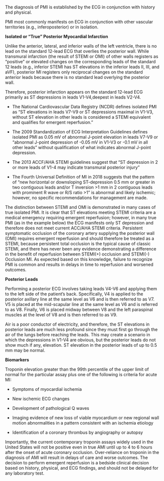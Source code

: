 The diagnosis of PMI is established by the ECG in conjunction with history and physical.

PMI most commonly manifests on ECG in conjunction with other vascular territories (e.g., inferoposterior) or in isolation.

**Isolated or “True” Posterior Myocardial Infarction**

Unlike the anterior, lateral, and inferior walls of the left ventricle, there is no lead on the standard 12-lead ECG that overlies the posterior wall. While transmural infarction (the result of STEMI or OMI) of other walls registers as “positive” or elevated changes on the corresponding leads of the standard 12 leads (e.g., inferior STEMI has ST elevations in the inferior leads II, III, and aVF), posterior MI registers only reciprocal changes on the standard anterior leads because there is no standard lead overlying the posterior wall.

Therefore, posterior infarction appears on the standard 12-lead ECG primarily as ST depressions in leads V1-V4,deepest in leads V2-V4.

- The National Cardiovascular Data Registry (NCDR) defines isolated PMI as “ST elevations in leads V7-V9 or ST depressions maximal in V1-V3, without ST elevation in other leads is considered a STEMI equivalent and qualifies for emergent reperfusion.”

- The 2009 Standardization of ECG Interpretation Guidelines defines isolated PMI as 0.05 mV of abnormal J-point elevation in leads V7-V9 or “abnormal J-point depression of -0.05 mV in V1-V3 or -0.1 mV in all other leads” without qualification of what indicates abnormal J-point depression.

- The 2013 ACCF/AHA STEMI guidelines suggest that “ST depression in 2 or more leads of V1-4 may indicate transmural posterior injury”

- The Fourth Universal Definition of MI in 2018 suggests that the pattern of “new horizontal or downsloping ST-depression 0.5 mm or greater in two contiguous leads and/or T inversion >1 mm in 2 contiguous leads with prominent R wave or R/S ratio >1” is abnormal and likely ischemic; however, no specific recommendations for management are made.

The distinction between STEMI and OMI is demonstrated in many cases of true isolated PMI. It is clear that ST elevations meeting STEMI criteria are a medical emergency requiring emergent reperfusion; however, in many true PMI (as in the example below) the ECG manifests only ST depression and therefore does not meet current ACC/AHA STEMI criteria. Persistent symptomatic occlusion of the coronary artery supplying the posterior wall (OMI) requires emergent reperfusion and should therefore be treated as a STEMI, because persistent total occlusion is the typical cause of classic STEMI, and there has never been any evidence demonstrating a difference in the benefit of reperfusion between STEMI(+) occlusion and STEMI(-) Occlusion MI. As expected based on this knowledge, failure to recognize PMI is common and results in delays in time to reperfusion and worsened outcomes.

**Posterior Leads**

Performing a posterior ECG involves taking leads V4-V6 and applying them to the left side of the patient’s back. Specifically, V4 is applied to the posterior axillary line at the same level as V6 and is then referred to as V7. V5 is placed at the mid-scapular line at the same level as V6 and is referred to as V8. Finally, V6 is placed midway between V8 and the left paraspinal muscles at the level of V8 and is then referred to as V9.

Air is a poor conductor of electricity, and therefore, the ST elevations in posterior leads are much less profound since they must first go through the air of the lungs before reaching the leads. This may create a scenario in which the depressions in V1-V4 are obvious, but the posterior leads do not show much if any, elevation. ST elevation in the posterior leads of up to 0.5 mm may be normal.

**Biomarkers**

Troponin elevation greater than the 99th percentile of the upper limit of normal for the particular assay plus one of the following is criteria for acute MI:

- Symptoms of myocardial ischemia

- New ischemic ECG changes

- Development of pathological Q waves

- Imaging evidence of new loss of viable myocardium or new regional wall motion abnormalities in a pattern consistent with an ischemia etiology

- Identification of a coronary thrombus by angiography or autopsy

Importantly, the current contemporary troponin assays widely used in the United States will not be positive even in true AMI until up to 4 to 6 hours after the onset of acute coronary occlusion. Over-reliance on troponin in the diagnosis of AMI will result in delays of care and worse outcomes. The decision to perform emergent reperfusion is a bedside clinical decision based on history, physical, and ECG findings, and should not be delayed for any laboratory test.